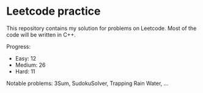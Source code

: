 # Leetcode practice

This repository contains my solution for problems on Leetcode. Most of the code will be written in C++.

Progress:

- Easy: 12
- Medium: 26
- Hard: 11

Notable problems: 3Sum, SudokuSolver, Trapping Rain Water, ...
